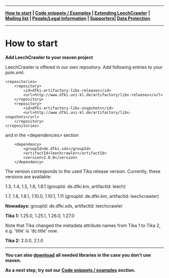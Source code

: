 ***
**[How to start](https://github.com/leechcrawler/leech/blob/master/how2start.md) | [Code snippets / Examples](https://github.com/leechcrawler/leech/blob/master/codeSnippets.md) | [Extending LeechCrawler](https://github.com/leechcrawler/leech/blob/master/extending.md) | [Mailing list](https://github.com/leechcrawler/leech/blob/master/mailinglist.md) | [People/Legal Information](https://github.com/leechcrawler/leech/blob/master/people.md) | [Supporters](https://github.com/leechcrawler/leech/blob/master/supporters.md)| [Data Protection](https://github.com/leechcrawler/leech/blob/master/dataprotection.md)**
***

# How to start

**Add LeechCrawler to your maven project**

LeechCrawler is offered in our own repository. Add following entries to your pom.xml:

    <repositories>
        <repository>
            <id>dfki-artifactory-libs-releases</id>
            <url>http://www.dfki.uni-kl.de/artifactory/libs-releases</url>
        </repository>
        <repository>
            <id>dfki-artifactory-libs-snapshots</id>
            <url>http://www.dfki.uni-kl.de/artifactory/libs-snapshots</url>
        </repository>
    </repositories>

and in the \<dependencies\> section

        <dependency>
            <groupId>de.dfki.sds</groupId>
            <artifactId>leechcrawler</artifactId>
            <version>2.0.0</version>
        </dependency>



The version corresponds to the used Tika release version. Currently, these versions are available:

1.3, 1.4, 1.5, 1.6, 1.6.1 (groupId: de.dfki.km, artifactId: leech)

1.7, 1.8, 1.8.1, 1.10.0, 1.10.1, 1.11 (groupId: de.dfki.km, artifactId: leechcrawler)

**Nowadays:** groupId: de.dfki.sds, artifactId: leechcrawler

**Tika 1:** 1.25.0, 1.25.1, 1.26.0, 1.27.0

Note that Tika changed the metadata attribute names from Tika 1 to Tika 2, e.g. 'title' is 'dc:title' now.

**Tika 2:** 2.0.0, 2.1.0

---

**You can also [download](https://cloud.dfki.de/owncloud/index.php/s/CzEY8kyzx2pRAwF) all needed libraries in the case you don't use maven.**

**As a next step, try out our [Code snippets / examples](https://github.com/leechcrawler/leech/blob/master/codeSnippets.md) section.**


